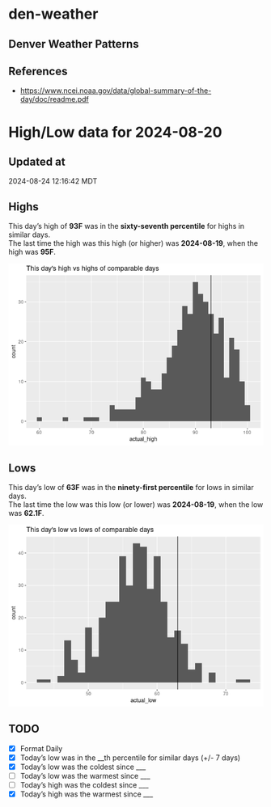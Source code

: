 # den-weather


## Denver Weather Patterns

## References

- <https://www.ncei.noaa.gov/data/global-summary-of-the-day/doc/readme.pdf>

# High/Low data for 2024-08-20

## Updated at

2024-08-24 12:16:42 MDT

## Highs

This day’s high of **93F** was in the **sixty-seventh percentile** for
highs in similar days.  
The last time the high was this high (or higher) was **2024-08-19**,
when the high was **95F**.

![](readme_files/figure-commonmark/unnamed-chunk-4-1.png)

## Lows

This day’s low of **63F** was in the **ninety-first percentile** for
lows in similar days.  
The last time the low was this low (or lower) was **2024-08-19**, when
the low was **62.1F**.

![](readme_files/figure-commonmark/unnamed-chunk-6-1.png)

## TODO

- [x] Format Daily
- [x] Today’s low was in the \_\_th percentile for similar days (+/- 7
  days)
- [x] Today’s low was the coldest since \_\_\_
- [ ] Today’s low was the warmest since \_\_\_
- [ ] Today’s high was the coldest since \_\_\_
- [x] Today’s high was the warmest since \_\_\_
